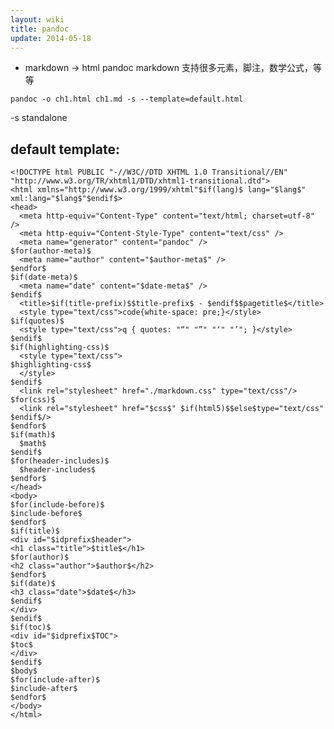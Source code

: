 ```yaml
---
layout: wiki
title: pandoc
update: 2014-05-18
---
```


* markdown -> html
pandoc markdown 支持很多元素，脚注，数学公式，等等

`pandoc -o ch1.html ch1.md -s --template=default.html`

-s standalone


## default template:
        
    <!DOCTYPE html PUBLIC "-//W3C//DTD XHTML 1.0 Transitional//EN" "http://www.w3.org/TR/xhtml1/DTD/xhtml1-transitional.dtd">
    <html xmlns="http://www.w3.org/1999/xhtml"$if(lang)$ lang="$lang$" xml:lang="$lang$"$endif$>
    <head>
      <meta http-equiv="Content-Type" content="text/html; charset=utf-8" />
      <meta http-equiv="Content-Style-Type" content="text/css" />
      <meta name="generator" content="pandoc" />
    $for(author-meta)$
      <meta name="author" content="$author-meta$" />
    $endfor$
    $if(date-meta)$
      <meta name="date" content="$date-meta$" />
    $endif$
      <title>$if(title-prefix)$$title-prefix$ - $endif$$pagetitle$</title>
      <style type="text/css">code{white-space: pre;}</style>
    $if(quotes)$
      <style type="text/css">q { quotes: "“" "”" "‘" "’"; }</style>
    $endif$
    $if(highlighting-css)$
      <style type="text/css">
    $highlighting-css$
      </style>
    $endif$
      <link rel="stylesheet" href="./markdown.css" type="text/css"/>
    $for(css)$
      <link rel="stylesheet" href="$css$" $if(html5)$$else$type="text/css" $endif$/>
    $endfor$
    $if(math)$
      $math$
    $endif$
    $for(header-includes)$
      $header-includes$
    $endfor$
    </head>
    <body>
    $for(include-before)$
    $include-before$
    $endfor$
    $if(title)$
    <div id="$idprefix$header">
    <h1 class="title">$title$</h1>
    $for(author)$
    <h2 class="author">$author$</h2>
    $endfor$
    $if(date)$
    <h3 class="date">$date$</h3>
    $endif$
    </div>
    $endif$
    $if(toc)$
    <div id="$idprefix$TOC">
    $toc$
    </div>
    $endif$
    $body$
    $for(include-after)$
    $include-after$
    $endfor$
    </body>
    </html>
    
